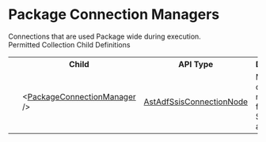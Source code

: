 # Package Connection Managers

<div class="LanguageSummary"><div class ="SummaryItem">Connections that are used Package wide during execution.</div></div><div class="SchemaBindingGroup"><div class="SchemaBindingGroupHeader">Permitted Collection Child Definitions</div><table id="SchemaBindingList" class="SchemaBindingList"><tbody><tr><th class="SchemaBindingIconColumnHeader">&nbsp;</th><th class="SchemaBindingNameColumnHeader">Child</th><th class="SchemaBindingTypeColumnHeader">API Type</th><th class="SchemaBindingSummaryColumnHeader">Description</th></tr><tr class="cd0"><td class="SchemaBindingIcon"><div class="NotRequired" /></td><td class="SchemaBindingName"><span class="punc">&lt;</span><a href=../api-reference/Varigence.Languages.Biml.DataFactory.AstAdfSsisConnectionNode.html">PackageConnectionManager</a><span class="punc"> /&gt;</span></td><td class="SchemaBindingType"><a href="Varigence.Languages.Biml.DataFactory.AstAdfSsisConnectionNode.html">AstAdfSsisConnectionNode</a></td><td class="SchemaBindingSummary">Models a connection manager for Execute SSIS activities.</td></tr></tbody></table></div>
